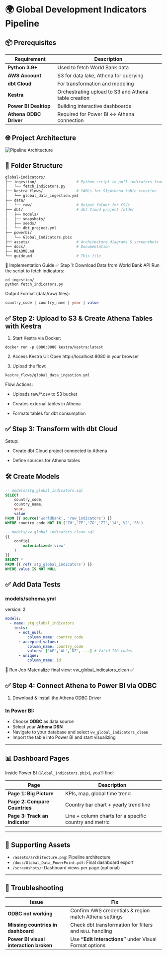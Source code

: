 # 🌍 Global Development Indicators Pipeline

## 📦 Prerequisites
| Requirement               | Description                                                                 |
|---------------------------|-----------------------------------------------------------------------------|
| **Python 3.9+**           | Used to fetch World Bank data                                               |
| **AWS Account**           | S3 for data lake, Athena for querying                                       |
| **dbt Cloud**             | For transformation and modeling                                             |
| **Kestra**                | Orchestrating upload to S3 and Athena table creation                        |
| **Power BI Desktop**      | Building interactive dashboards                                             |
| **Athena ODBC Driver**    | Required for Power BI ↔️ Athena connection                                 |

## 🌐 Project Architecture
![Pipeline Architecture](assets/architecture.png)

## 📁 Folder Structure
```bash
global-indicators/
├── ingestion/                  # Python script to pull indicators from API
│   └── fetch_indicators.py
├── kestra_flows/               # YAMLs for S3/Athena table creation
│   └── global_data_ingestion.yml
├── data/
│   └── raw/                    # Output folder for CSVs
├── dbt/                        # dbt Cloud project folder
│   ├── models/
│   ├── snapshots/
│   ├── seeds/
│   └── dbt_project.yml
├── powerbi/
│   └── Global_Indicators.pbix
├── assets/                     # Architecture diagrams & screenshots
├── docs/                       # Documentation
├── README.md
└── guide.md                    # This file
```

🚀 Implementation Guide
✅ Step 1: Download Data from World Bank API
Run the script to fetch indicators:

```
cd ingestion/
python fetch_indicators.py
```

Output Format (data/raw/ files):

``` sql
country_code | country_name | year | value

```

## ✅ Step 2: Upload to S3 & Create Athena Tables with Kestra
1. Start Kestra via Docker:

```
docker run -p 8080:8080 kestra/kestra:latest
```
2. Access Kestra UI:
Open http://localhost:8080 in your browser

3. Upload the flow:

```
kestra_flows/global_data_ingestion.yml
```
Flow Actions:

- Uploads raw/*.csv to S3 bucket

- Creates external tables in Athena

- Formats tables for dbt consumption

## ✅ Step 3: Transform with dbt Cloud
Setup:

- Create dbt Cloud project connected to Athena

- Define sources for Athena tables

## 🛠️ Create Models

```sql
-- models/stg_global_indicators.sql
SELECT 
    country_code,
    country_name,
    year,
    value
FROM {{ source('worldbank', 'raw_indicators') }}
WHERE country_code NOT IN ('ZH','ZF','ZG','ZI','1A','V2','S3')

-- models/vw_global_indicators_clean.sql
{{
    config(
        materialized='view'
    )
}}
SELECT *
FROM {{ ref('stg_global_indicators') }}
WHERE value IS NOT NULL
```

## ✅ Add Data Tests

### models/schema.yml
version: 2
``` yaml
models:
  - name: stg_global_indicators
    tests:
      - not_null:
          column_name: country_code
      - accepted_values:
          column_name: country_code
          values: ['AF','AL','DZ', ...] # Valid ISO codes
      - unique:
          column_name: id

```
🚀 Run Job
Materialize final view: vw_global_indicators_clean ✅

## ✅ Step 4: Connect Athena to Power BI via ODBC

1. Download & install the Athena ODBC Driver

### In Power BI:
- Choose **ODBC** as data source  
- Select your **Athena DSN**  
- Navigate to your database and select `vw_global_indicators_clean`  
- Import the table into Power BI and start visualizing  

---

## 📊 Dashboard Pages

Inside Power BI (`Global_Indicators.pbix`), you’ll find:

| Page                     | Description                                      |
|--------------------------|--------------------------------------------------|
| **Page 1: Big Picture**  | KPIs, map, global time trend                    |
| **Page 2: Compare Countries** | Country bar chart + yearly trend line     |
| **Page 3: Track an Indicator** | Line + column charts for a specific country and metric |

---

## 📁 Supporting Assets

- `/assets/architecture.png`: Pipeline architecture  
- `/docs/Global_Data_PowerPoint.pdf`: Final dashboard export  
- `/screenshots/`: Dashboard views per page (optional)  

---

## 🧪 Troubleshooting

| Issue                         | Fix                                                                 |
|------------------------------|----------------------------------------------------------------------|
| **ODBC not working**         | Confirm AWS credentials & region match Athena settings              |
| **Missing countries in dashboard** | Check dbt transformation for filters and `NULL` handling      |
| **Power BI visual interaction broken** | Use **“Edit Interactions”** under Visual Format options  |

